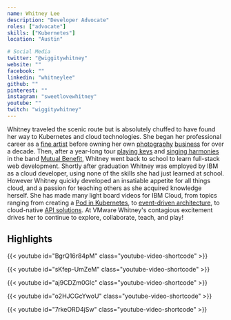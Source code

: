 ```yaml
---
name: Whitney Lee
description: "Developer Advocate"
roles: ["advocate"]
skills: ["Kubernetes"]
location: "Austin"

# Social Media 
twitter: "@wiggitywhitney"
website: ""
facebook: ""
linkedin: "whitneylee"
github: ""
pinterest: ""
instagram: "sweetlovewhitney"
youtube: ""
twitch: "wiggitywhitney"
---
```


Whitney traveled the scenic route but is absolutely chuffed to have found her way to Kubernetes and cloud technologies. She began her professional career as a [fine artist](images/whitney-artist.jpg) before owning her own [photography](images/whitney-photographer1.jpg) [business](images/whitney-photographer2.jpg) for over a decade. Then, after a year-long tour [playing keys](https://m.youtube.com/watch?v=F4TFVwHJANE) and [singing harmonies](images/whitney-musician2.jpg) in the band [Mutual Benefit](https://mutualbenefit.bandcamp.com/), Whitney went back to school to learn full-stack web development. Shortly after graduation Whitney was employed by IBM as a cloud developer, using none of the skills she had just learned at school. However Whitney quickly developed an insatiable appetite for all things cloud, and a passion for teaching others as she acquired knowledge herself. She has made many light board videos for IBM Cloud, from topics ranging from creating a [Pod in Kubernetes](https://youtu.be/BgrQ16r84pM), to [event-driven architecture](https://youtu.be/o2HJCGcYwoU), to cloud-native [API solutions](https://youtu.be/sKfep-UmZeM). At VMware Whitney's contagious excitement drives her to continue to explore, collaborate, teach, and play!

<!--more-->


## Highlights

{{< youtube id="BgrQ16r84pM" class="youtube-video-shortcode" >}}

{{< youtube id="sKfep-UmZeM" class="youtube-video-shortcode" >}}

{{< youtube id="aj9CDZm0Glc" class="youtube-video-shortcode" >}}

{{< youtube id="o2HJCGcYwoU" class="youtube-video-shortcode" >}}

{{< youtube id="7rkeORD4jSw" class="youtube-video-shortcode" >}}
